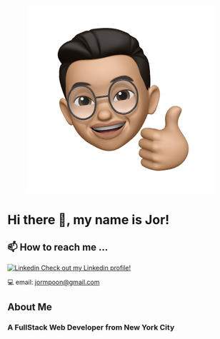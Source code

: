 <p align="center">
  <img src="/img/JMPlogo.png">
</p>



# Hi there 👋, my name is Jor! 


## 📫 How to reach me ...

<i class="fab fa-linkedin"></i> [![Linkedin](https://i.stack.imgur.com/gVE0j.png) Check out my Linkedin profile!](https://www.linkedin.com/in/jor-ming-poon/)

💻 email: jormpoon@gmail.com

## About Me

### A FullStack Web Developer from New York City


<!--
**JorPoon/JorPoon** is a ✨ _special_ ✨ repository because its `README.md` (this file) appears on your GitHub profile.

Here are some ideas to get you started:

- 🔭 I’m currently working on ...
- 🌱 I’m currently learning ...
- 👯 I’m looking to collaborate on ...
- 🤔 I’m looking for help with ...
- 💬 Ask me about ...
- 📫 How to reach me: ...
- 😄 Pronouns: ...
- ⚡ Fun fact: ...
-->
